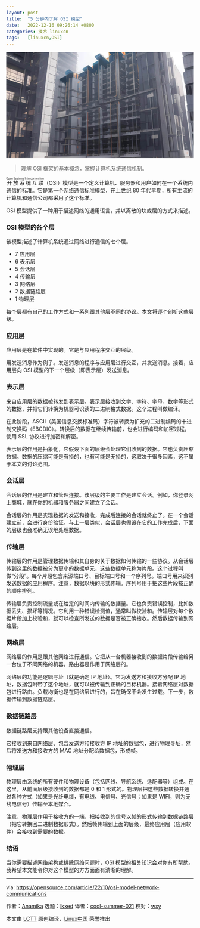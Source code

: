 ```yaml
---
layout: post
title:	"5 分钟内了解 OSI 模型"
date:	2022-12-16 09:26:14 +0800 
categories:	技术 linuxcn 
tags:	[linuxcn,OSI]
---
```



![](/Asserts/Images/album/202212/16/092612etn6gwaecb91bweg.jpg)



> 
> 理解 OSI 框架的基本概念，掌握计算机系统通信机制。
> 
> 
> 


<ruby> 开放系统互联 <rt>  Open Systems Interconnection </rt></ruby>（OSI）模型是一个定义计算机、服务器和用户如何在一个系统内通信的标准。它是第一个网络通信标准模型，在上世纪 80 年代早期，所有主流的计算机和通信公司都采用了这个标准。


OSI 模型提供了一种用于描述网络的通用语言，并以离散的块或层的方式来描述。


### OSI 模型的各个层


该模型描述了计算机系统通过网络进行通信的七个层。


* 7 应用层
* 6 表示层
* 5 会话层
* 4 传输层
* 3 网络层
* 2 数据链路层
* 1 物理层


每个层都有自己的工作方式和一系列跟其他层不同的协议。本文将逐个剖析这些层级。


### 应用层


应用层是在软件中实现的。它是与应用程序交互的层级。


用发送消息作为例子。发送消息的程序与应用层进行交互，并发送消息。接着，应用层向 OSI 模型的下一个层级（即表示层）发送消息。


### 表示层


来自应用层的数据被转发到表示层。表示层接收到文字、字符、字母、数字等形式的数据，并把它们转换为机器可识读的二进制格式数据。这个过程叫做编译。


在此阶段，ASCII（美国信息交换标准码）字符被转换为扩充的二进制编码的十进制交换码（EBCDIC）。转换后的数据在继续传输前，也会进行编码和加密过程，使用 SSL 协议进行加密和解密。


表示层的作用是抽象化，它假设下面的层级会处理它们收到的数据。它也负责压缩数据。数据的压缩可能是有损的，也有可能是无损的，这取决于很多因素，这不属于本文的讨论范围。


### 会话层


会话层的作用是建立和管理连接。该层级的主要工作是建立会话。例如，你登录网上商城，就在你的机器和服务器之间建立了会话。


会话层的作用是实现数据的发送和接收，完成后连接的会话就终止了。在一个会话建立前，会进行身份验证。与上一层类似，会话层也假设在它的工作完成后，下面的层级也会准确无误地处理数据。


### 传输层


传输层的作用是管理数据传输和其自身的关于数据如何传输的一些协议。从会话层传到这里的数据被分为更小的数据单元，这些数据单元称为片段。这个过程叫做“分段”。每个片段包含来源端口号、目标端口号和一个序列号。端口号用来识别发送数据的应用程序。注意，数据以块的形式传输。序列号用于把这些片段按正确的顺序排列。


传输层负责控制流量或在给定的时间内传输的数据量。它也负责错误控制，比如数据丢失、损坏等情况。它利用一种错误检测值，通常叫做校验和。传输层对每个数据片段加上校验和，就可以检查所发送的数据是否被正确接收。然后数据传输到网络层。


### 网络层


网络层的作用是跟其他网络进行通信。它把从一台机器接收到的数据片段传输给另一台位于不同网络的机器。路由器是作用于网络层的。


网络层的功能是逻辑寻址（就是确定 IP 地址）。它为发送方和接收方分配 IP 地址，数据包附带了这个地址，就可以被传输到正确的目标机器。接着网络层对数据包进行路由。负载均衡也是在网络层进行的，旨在确保不会发生过载。下一步，数据传输到数据链路层。


### 数据链路层


数据链路层支持跟其他设备直接通信。


它接收到来自网络层、包含发送方和接收方 IP 地址的数据包，进行物理寻址，然后将发送方和接收方的 MAC 地址分配给数据包，形成帧。


### 物理层


物理层由系统的所有硬件和物理设备（包括网线、导航系统、适配器等）组成。在这里，从前面层级接收到的数据都是 0 和 1 形式的。物理层把这些数据转换并通过各种方式（如果是光纤电缆，有电线、电信号、光信号；如果是 WIFI，则为无线电信号）传输至本地媒介。


注意，物理层作用于接收方的一端，把接收到的信号以帧的形式传输到数据链路层（把它转换回二进制数据形式）。然后帧传输到上面的层级，最终应用层（应用软件）会接收到需要的数据。


### 结语


当你需要描述网络架构或排除网络问题时，OSI 模型的相关知识会对你有所帮助。我希望本文能令你对这个模型的方方面面有清晰的理解。




---


via: <https://opensource.com/article/22/10/osi-model-network-communications>


作者：[Anamika](https://opensource.com/users/anamika) 选题：[lkxed](https://github.com/lkxed) 译者：[cool-summer-021](https://github.com/cool-summer-021) 校对：[wxy](https://github.com/wxy)


本文由 [LCTT](https://github.com/LCTT/TranslateProject) 原创编译，[Linux中国](https://linux.cn/) 荣誉推出
